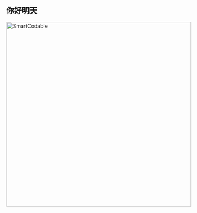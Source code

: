 
## 你好明天
<p align="left">
 <img src="https://github-readme-stats.vercel.app/api?username=intsig171&show_icons=true&theme=radical" alt="SmartCodable" title="SmartCodable" width="500"/>
</p>


